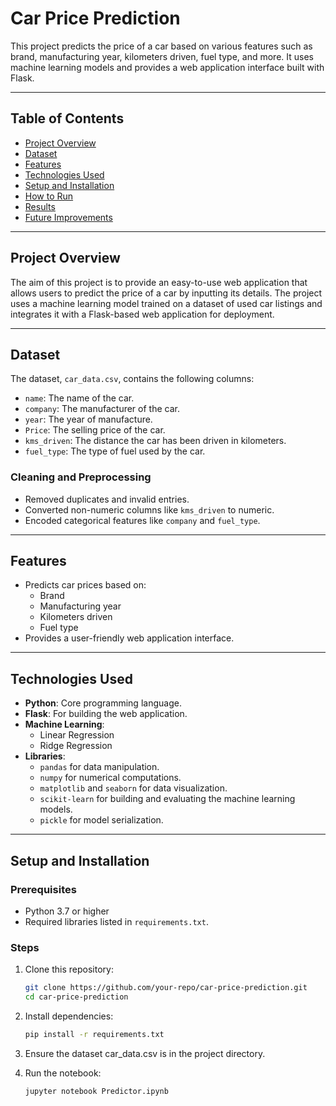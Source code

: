 # Car Price Prediction

This project predicts the price of a car based on various features such as brand, manufacturing year, kilometers driven, fuel type, and more. It uses machine learning models and provides a web application interface built with Flask.

---

## Table of Contents

- [Project Overview](#project-overview)
- [Dataset](#dataset)
- [Features](#features)
- [Technologies Used](#technologies-used)
- [Setup and Installation](#setup-and-installation)
- [How to Run](#how-to-run)
- [Results](#results)
- [Future Improvements](#future-improvements)

---

## Project Overview

The aim of this project is to provide an easy-to-use web application that allows users to predict the price of a car by inputting its details. The project uses a machine learning model trained on a dataset of used car listings and integrates it with a Flask-based web application for deployment.

---

## Dataset

The dataset, `car_data.csv`, contains the following columns:

- `name`: The name of the car.
- `company`: The manufacturer of the car.
- `year`: The year of manufacture.
- `Price`: The selling price of the car.
- `kms_driven`: The distance the car has been driven in kilometers.
- `fuel_type`: The type of fuel used by the car.

### Cleaning and Preprocessing

- Removed duplicates and invalid entries.
- Converted non-numeric columns like `kms_driven` to numeric.
- Encoded categorical features like `company` and `fuel_type`.

---

## Features

- Predicts car prices based on:
  - Brand
  - Manufacturing year
  - Kilometers driven
  - Fuel type
- Provides a user-friendly web application interface.

---

## Technologies Used

- **Python**: Core programming language.
- **Flask**: For building the web application.
- **Machine Learning**:
  - Linear Regression
  - Ridge Regression
- **Libraries**: 
  - `pandas` for data manipulation.
  - `numpy` for numerical computations.
  - `matplotlib` and `seaborn` for data visualization.
  - `scikit-learn` for building and evaluating the machine learning models.
  - `pickle` for model serialization.

---

## Setup and Installation

### Prerequisites

- Python 3.7 or higher
- Required libraries listed in `requirements.txt`.

### Steps

1. Clone this repository:
   ```bash
   git clone https://github.com/your-repo/car-price-prediction.git
   cd car-price-prediction
2. Install dependencies:
    ```bash
    pip install -r requirements.txt

3. Ensure the dataset car_data.csv is in the project directory.

4. Run the notebook:
    ```bash
    jupyter notebook Predictor.ipynb